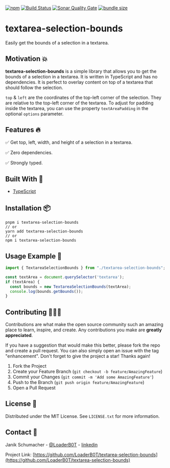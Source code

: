 [![npm](https://img.shields.io/npm/v/textarea-selection-bounds?color=%2300d26a&style=for-the-badge)](https://www.npmjs.com/package/textarea-selection-bounds)
[![Build Status](https://img.shields.io/github/actions/workflow/status/LoaderB0T/textarea-selection-bounds/build.yml?branch=main&style=for-the-badge)](https://github.com/LoaderB0T/textarea-selection-bounds/actions/workflows/build.yml)
[![Sonar Quality Gate](https://img.shields.io/sonar/quality_gate/LoaderB0T_textarea-selection-bounds?server=https%3A%2F%2Fsonarcloud.io&style=for-the-badge)](https://sonarcloud.io/summary/new_code?id=LoaderB0T_textarea-selection-bounds)
[![bundle size](https://img.shields.io/bundlephobia/minzip/textarea-selection-bounds?color=%23FF006F&label=Bundle%20Size&style=for-the-badge)](https://bundlephobia.com/package/textarea-selection-bounds)

# textarea-selection-bounds

Easily get the bounds of a selection in a textarea.

## Motivation 💥

**textarea-selection-bounds** is a simple library that allows you to get the bounds of a selection in a textarea. It is written in TypeScript and has no dependencies. It is perfect to overlay content on top of a textarea that should follow the selection.

`top` & `left` are the coordinates of the top-left corner of the selection. They are relative to the top-left corner of the textarea. To adjust for padding inside the textarea, you can use the property `textAreaPadding` in the  optional `options` parameter.

## Features 🔥

✅ Get top, left, width, and height of a selection in a textarea.

✅ Zero dependencies.

✅ Strongly typed.

## Built With 🔧

- [TypeScript](https://www.typescriptlang.org/)

## Installation 📦

```console
pnpm i textarea-selection-bounds
// or
yarn add textarea-selection-bounds
// or
npm i textarea-selection-bounds
```

## Usage Example 🚀

```typescript
import { TextareaSelectionBounds } from "./textarea-selection-bounds";
```

```typescript
const textArea = document.querySelector('textarea');
if (textArea) {
  const bounds = new TextareaSelectionBounds(textArea);
  console.log(bounds.getBounds());
}
```

## Contributing 🧑🏻‍💻

Contributions are what make the open source community such an amazing place to learn, inspire, and create. Any contributions you make are **greatly appreciated**.

If you have a suggestion that would make this better, please fork the repo and create a pull request. You can also simply open an issue with the tag "enhancement".
Don't forget to give the project a star! Thanks again!

1. Fork the Project
2. Create your Feature Branch (`git checkout -b feature/AmazingFeature`)
3. Commit your Changes (`git commit -m 'Add some AmazingFeature'`)
4. Push to the Branch (`git push origin feature/AmazingFeature`)
5. Open a Pull Request

## License 🔑

Distributed under the MIT License. See `LICENSE.txt` for more information.

## Contact 📧

Janik Schumacher - [@LoaderB0T](https://twitter.com/LoaderB0T) - [linkedin](https://www.linkedin.com/in/janikschumacher/)

Project Link: [https://github.com/LoaderB0T/textarea-selection-bounds](https://github.com/LoaderB0T/textarea-selection-bounds)

